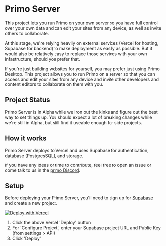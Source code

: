 # Primo Server

This project lets you run Primo on your own server so you have full control over your own data and can edit your sites from any device, as well as invite others to collaborate. 

At this stage, we're relying heavily on external services (Vercel for hosting, Supabase for backend) to make deployment as easily as possible. But it would also be relatively easy to replace those services with your own infastructure, should you prefer that. 

If you're just building websites for yourself, you may prefer just using Primo Desktop. This project allows you to run Primo on a server so that you can access and edit your sites from any device and invite other developers and content editors to collaborate on them with you. 

## Project Status

Primo Server is in Alpha while we iron out the kinks and figure out the best way to set things up. You should expect a lot of breaking changes while we're still in Alpha, but still find it useable enough for side projects. 

## How it works

Primo Server deploys to Vercel and uses Supabase for authentication, database (PostgresSQL), and storage. 

If you have any ideas or time to contribute, feel free to open an issue or come talk to us in the [primo Discord](https://discord.gg/vzSFTS9). 

## Setup 
Before deploying your Primo Server, you'll need to sign up for [Supabase](https://supabase.co) and create a new project. 


[![Deploy with Vercel](https://vercel.com/button)](https://vercel.com/new/clone?repository-url=https%3A%2F%2Fgithub.com%2Fprimo-af%2Fprimo-server&env=VITE_SUPABASE_URL,VITE_SUPABASE_PUBLIC_KEY&envDescription=Primo%20Server%20uses%20Supabase%20as%20a%20backend%20for%20Authentication%2C%20Database%2C%20and%20Storage.&demo-title=Primo%20Server&demo-url=https%3A%2F%2Fprimo.af)

1. Click the above Vercel 'Deploy' button
1. For 'Configure Project', enter your Supabase project URL and Public Key (from settings > API)
1. Click 'Deploy'